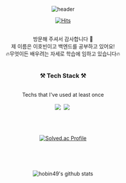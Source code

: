  <div align = center>
      
 ![header](https://capsule-render.vercel.app/api?type=wave&color=gradient&height=300&section=footer&text=Hello👋&fontSize=90&animation=blink)

</div>
 
 
<div align = center>

[![Hits](https://hits.seeyoufarm.com/api/count/incr/badge.svg?url=https%3A%2F%2Fgithub.com%2Fhobin49%2Fhit-counter&count_bg=%2379C83D&title_bg=%23555555&icon=&icon_color=%23E7E7E7&title=hits&edge_flat=false)](https://hits.seeyoufarm.com)

</div>




<div align = "center"><br>방문해 주셔서 감사합니다 🐶 </div>
<div align = "center">제 이름은 이호빈이고 백엔드를 공부하고 있어요!</div>
<div align = "center"> 🔥무엇이든 배우려는 자세로 학습에 임하고 있습니다🔥 </div>


<div align = "center"><br><h3> ⚒ Tech Stack ⚒ </div></h3>
<div align = "center"><br> Techs that I've used at least once
 

<div align = "center"> <br> <img src="https://img.shields.io/badge/Python-3766AB?style=flat-square&logo=Python&logoColor=white"/></a>&nbsp <img src="https://img.shields.io/badge/GitHub-181717?style=flat-square&logo=GitHub&logoColor=white"/></a>&nbsp </div>

<dic align = "center"><br><br><br> [![Solved.ac Profile](http://mazassumnida.wtf/api/v2/generate_badge?boj=hobin505)](https://solved.ac/hobin505/)
</div>

<div align = center><br><br><br>
 
![hobin49's github stats](https://github-readme-stats.vercel.app/api?username=hobin49&show_icons=true) 

</div> 



